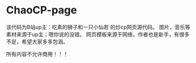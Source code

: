 # ChaoCP-page
该代码为B站up主：吃素的狮子和一只小仙若 的炒cp网页源代码。
图片，音乐等素材来源于up主：嗯你说的没错。
网页模板来源于网络，作者也是新手，有很多不足，希望大家多多包涵。

所有内容不允许商用！！！

